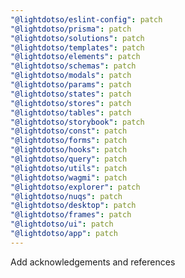 ```yaml
---
"@lightdotso/eslint-config": patch
"@lightdotso/prisma": patch
"@lightdotso/solutions": patch
"@lightdotso/templates": patch
"@lightdotso/elements": patch
"@lightdotso/schemas": patch
"@lightdotso/modals": patch
"@lightdotso/params": patch
"@lightdotso/states": patch
"@lightdotso/stores": patch
"@lightdotso/tables": patch
"@lightdotso/storybook": patch
"@lightdotso/const": patch
"@lightdotso/forms": patch
"@lightdotso/hooks": patch
"@lightdotso/query": patch
"@lightdotso/utils": patch
"@lightdotso/wagmi": patch
"@lightdotso/explorer": patch
"@lightdotso/nuqs": patch
"@lightdotso/desktop": patch
"@lightdotso/frames": patch
"@lightdotso/ui": patch
"@lightdotso/app": patch
---
```


Add acknowledgements and references
